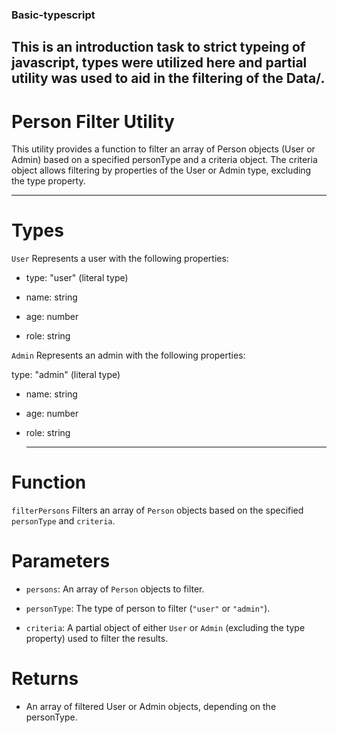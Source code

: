 ### Basic-typescript

## This is an introduction task  to strict typeing of javascript, types were utilized here and partial  utility was used to aid in the filtering of the Data/.

# Person Filter Utility
This utility provides a function to filter an array of Person objects (User or Admin) based on a specified personType and a criteria object. The criteria object allows filtering by properties of the User or Admin type, excluding the type property.

----
# Types
`User`
Represents a user with the following properties:

- type: "user" (literal type)

- name: string

- age: number

- role: string

`Admin`
Represents an admin with the following properties:

type: "admin" (literal type)

- name: string

- age: number

- role: string

  ----

# Function
`filterPersons`
Filters an array of `Person` objects based on the specified `personType` and `criteria`.

# Parameters
- `persons`: An array of `Person` objects to filter.

- `personType`: The type of person to filter (`"user"` or `"admin"`).

- `criteria`: A partial object of either `User` or `Admin` (excluding the type property) used to filter the results.

# Returns
- An array of filtered User or Admin objects, depending on the personType.
